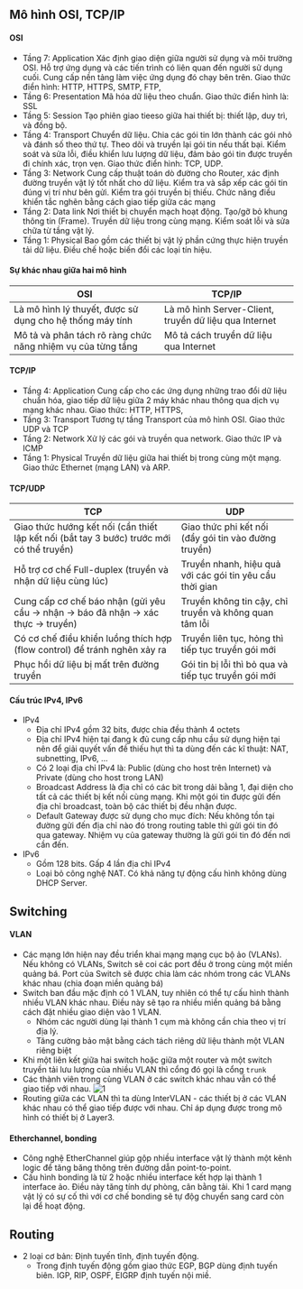 ## Mô hình OSI, TCP/IP
#### OSI
- Tầng 7: Application Xác định giao diện giữa người sử dụng và môi trường OSI. Hỗ trợ ứng dụng và các tiến trình có liên quan đến người sử dụng cuối. Cung cấp nền tảng làm việc ứng dụng đó chạy bên trên. Giao thức điển hình: HTTP, HTTPS, SMTP, FTP, 
- Tầng 6: Presentation Mã hóa dữ liệu theo chuẩn. Giao thức điển hình là: SSL
- Tầng 5: Session Tạo phiên giao tieeso giữa hai thiết bị: thiết lập, duy trì, và đồng bộ. 
- Tầng 4: Transport Chuyển dữ liệu. Chia các gói tin lớn thành các gói nhỏ và đánh số theo thứ tự. Theo dõi và truyền lại gói tin nếu thất bại. Kiểm soát và sửa lỗi, điều khiển lưu lượng dữ liệu, đảm bảo gói tin được truyền đi chính xác, trọn vẹn. Giao thức điển hình: TCP, UDP.
- Tầng 3: Network Cung cấp thuật toán dò đường cho Router, xác định đường truyền vật lý tốt nhất cho dữ liệu. Kiểm tra và sắp xếp các gói tin đúng vị trí như bên gửi. Kiểm tra gói truyền bị thiếu. Chức năng điều khiển tắc nghẽn bằng cách giao tiếp giữa các mạng 
- Tầng 2: Data link Nơi thiết bị chuyển mạch hoạt động. Tạo/gỡ bỏ khung thông tin (Frame). Truyền dữ liệu trong cùng mạng. Kiểm soát lỗi và sửa chữa từ tầng vật lý. 
- Tầng 1: Physical Bao gồm các thiết bị vật lý phần cứng thực hiện truyền tải dữ liệu. Điều chế hoặc biến đổi các loại tín hiệu.
#### Sự khác nhau giữa hai mô hình
|OSI|TCP/IP|
|---------|--------|
|Là mô hình lý thuyết, được sử dụng cho hệ thống máy tính|Là mô hình Server-Client, truyền dữ liệu qua Internet|
|Mô tả và phân tách rõ ràng chức năng nhiệm vụ của từng tầng|Mô tả cách truyền dữ liệu qua Internet|
#### TCP/IP
- Tầng 4: Application Cung cấp cho các ứng dụng những trao đổi dữ liệu chuẩn hóa, giao tiếp dữ liệu giữa 2 máy khác nhau thông qua dịch vụ mạng khác nhau. Giao thức: HTTP, HTTPS, 
- Tầng 3: Transport Tương tự tầng Transport của mô hình OSI. Giao thức UDP và TCP
- Tầng 2: Network Xử lý các gói và truyền qua network. Giao thức IP và ICMP 
- Tầng 1: Physical Truyền dữ liệu giữa hai thiết bị trong cùng một mạng. Giao thức Ethernet (mạng LAN) và ARP. 
#### TCP/UDP
|TCP|UDP|
|------|-----|
|Giao thức hướng kết nối (cần thiết lập kết nối (bắt tay 3 bước) trước mới có thể truyền)|Giao thức phi kết nối (đẩy gói tin vào đường truyền)|
|Hỗ trợ cơ chế Full-duplex (truyền và nhận dữ liệu cùng lúc)|Truyền nhanh, hiệu quả với các gói tin yêu cầu thời gian|
|Cung cấp cơ chế báo nhận (gửi yêu cầu → nhận → báo đã nhận → xác thực → truyền)|Truyền không tin cậy, chỉ truyền và không quan tâm lỗi|
|Có cơ chế điều khiển luồng thích hợp (flow control) để tránh nghẽn xảy ra|Truyền liên tục, hỏng thì tiếp tục truyền gói mới|
|Phục hồi dữ liệu bị mất trên đường truyền|Gói tin bị lỗi thì bỏ qua và tiếp tục truyền gói mới|
#### Cấu trúc IPv4, IPv6
- IPv4
  - Địa chỉ IPv4 gồm 32 bits, được chia đều thành 4 octets
  - Địa chỉ IPv4 hiện tại đang k đủ cung cấp nhu cầu sử dụng hiện tại nên để giải quyết vấn đề thiếu hụt thì ta dùng đến các kĩ thuật: NAT, subnetting, IPv6, ...
  - Có 2 loại địa chỉ IPv4 là: Public (dùng cho host trên Internet) và Private (dùng cho host trong LAN) 
  - Broadcast Address là địa chỉ có các bit trong dải bằng 1, đại diện cho tất cả các thiết bị kết nối cùng mạng. Khi một gói tin được gửi đến địa chỉ broadcast, toàn bộ các thiết bị đều nhận được.
  - Default Gateway được sử dụng cho mục đích: Nếu không tồn tại đường gửi đến địa chỉ nào đó trong routing table thì gửi gói tin đó qua gateway. Nhiệm vụ của gateway thường là gửi gói tin đó đến nơi cần đến. 
- IPv6
  - Gồm 128 bits. Gấp 4 lần địa chỉ IPv4
  - Loại bỏ công nghệ NAT. Có khả năng tự động cấu hình không dùng DHCP Server. 
## Switching 
#### VLAN
- Các mạng lớn hiện nay đều triển khai mạng mạng cục bộ ảo (VLANs). Nếu không có VLANs, Switch sẽ coi các port đều ở trong cùng một miền quảng bá. Port của Switch sẽ được chia làm các nhóm trong các VLANs khác nhau (chia đoạn miền quảng bá)
- Switch ban đầu mặc định có 1 VLAN, tuy nhiên có thể tự cấu hình thành nhiều VLAN khác nhau. Điều này sẽ tạo ra nhiều miền quảng bá bằng cách đặt nhiều giao diện vào 1 VLAN.
  - Nhóm các người dùng lại thành 1 cụm mà không cần chia theo vị trí địa lý.
  - Tăng cường bảo mật bằng cách tách riêng dữ liệu thành một VLAN riêng biệt
- Khi một liên kết giữa hai switch hoặc giữa một router và một switch truyền tải lưu lượng của nhiều VLAN thì cổng đó gọi là cổng `trunk`
- Các thành viên trong cùng VLAN ở các switch khác nhau vẫn có thể giao tiếp với nhau. 
![1](/../../../Network-CCNA/blob/main/image/2021-04-01_16-41-45.png)
- Routing giữa các VLAN thì ta dùng InterVLAN - các thiết bị ở các VLAN khác nhau có thể giao tiếp được với nhau. Chỉ áp dụng được trong mô hình có thiết bị ở Layer3.
#### Etherchannel, bonding
- Công nghệ EtherChannel giúp gộp nhiều interface vật lý thành một kênh logic để tăng băng thông trên đường dẫn point-to-point. 
- Cấu hình bonding là từ 2 hoặc nhiều interface kết hợp lại thành 1 interface ảo. Điều này tăng tính dự phòng, cân bằng tải. Khi 1 card mạng vật lý có sự cố thì với cơ chế bonding sẽ tự độg chuyển sang card còn lại để hoạt động.
## Routing
- 2 loại cơ bản: Định tuyến tĩnh, định tuyến động. 
  - Trong định tuyến động gồm giao thức EGP, BGP dùng định tuyến biên. IGP, RIP, OSPF, EIGRP định tuyến nội miề. 
